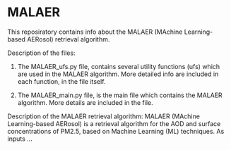 # MALAER
This reposiratory contains info about the MALAER (MAchine Learning-based AERosol) retrieval algorithm.

Description of the files:
1) The MALAER_ufs.py file, contains several utility functions (ufs) which are used in the MALAER algorithm. More detailed info are included in each function,
in the file itself.

2) The MALAER_main.py file, is the main file which contains the MALAER algorithm. More details are included in the file.


Description of the MALAER retrieval algorithm:
MALAER (MAchine Learning-based AERosol) is a retrieval algorithm for the AOD and surface concentrations of PM2.5, based on Machine Learning (ML) techniques. As inputs ...
